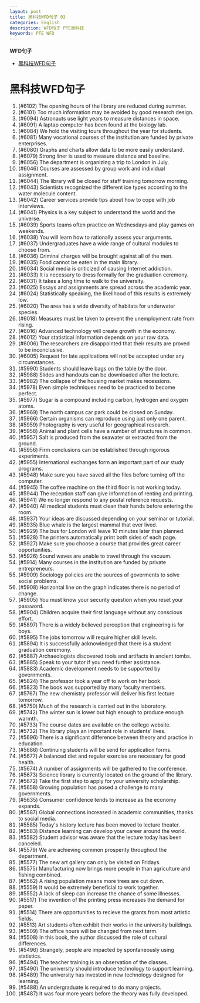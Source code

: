 ```yaml
---
layout: post
title: 黑科技WFD句子 03
categories: English
description: WFD句子 PTE黑科技
keywords: PTE WFD
---
```


<!-- START doctoc generated TOC please keep comment here to allow auto update -->
<!-- DON'T EDIT THIS SECTION, INSTEAD RE-RUN doctoc TO UPDATE -->
**WFD句子**

- [黑科技WFD句子](#%E9%BB%91%E7%A7%91%E6%8A%80wfd%E5%8F%A5%E5%AD%90)

<!-- END doctoc generated TOC please keep comment here to allow auto update -->


# 黑科技WFD句子
1. (#6102) The opening hours of the library are reduced during summer.
2. (#6101) Too much information may be avoided by good research design.
3. (#6094) Astronauts use light years to measure distances in space.
4. (#6091) A laptap computer has been found at the biology lab.
5. (#6084) We hold the visiting tours throughout the year for students.
6. (#6081) Many vocational courses of the institution are funded by private enterprises.
7. (#6080) Graphs and charts allow data to be more easily understand.
8. (#6079) Strong liner is used to measure distance and baseline.
9. (#6056) The department is organizing a trip to London in July.
10. (#6046) Courses are assessed by group work and individual assignment.
11. (#6044) The library will be closed for staff training tomorrow morning.
12. (#6043) Scientists recognized the different ice types according to the water molecule content.
13. (#6042) Career services provide tips about how to cope with job interviews.
14. (#6041) Physics is a key subject to understand the world and the universe.
15. (#6039) Sports teams often practice on Wednesdays and play games on weekends.
16. (#6038) You will learn how to rationally assess your arguments.
17. (#6037) Undergraduates have a wide range of cultural modules to choose from.
18. (#6036) Criminal charges will be brought against all of the men.
19. (#6035) Food cannot be eaten in the main library.
20. (#6034) Social media is criticized of causing Internet addiction.
21. (#6033) It is necessary to dress formally for the graduation ceremony.
22. (#6031) It takes a long time to walk to the university.
23. (#6025) Essays and assignments are spread across the academic year.
24. (#6024) Statistically speaking, the likelihood of this results is extremely low.
25. (#6020) The area has a wide diversity of habitats for underwater species.
26. (#6018) Measures must be taken to prevent the unemployment rate from rising.
27. (#6016) Advanced technology will create growth in the economy.
28. (#6012) Your statistical information depends on your raw data.
29. (#6006) The researchers are disappointed that their results are proved to be inconclusive.
30. (#6005) Request for late applications will not be accepted under any circumstances.
31. (#5990) Students should leave bags on the table by the door.
32. (#5988) Slides and handouts can be downloaded after the lecture.
33. (#5982) The collapse of the housing market makes recessions.
34. (#5978) Even simple techniques need to be practiced to become perfect.
35. (#5977) Sugar is a compound including carbon, hydrogen and oxygen atoms.
36. (#5969) The north campus car park could be closed on Sunday.
37. (#5966) Certain organisms can reproduce using just only one parent.
38. (#5959) Photography is very useful for geographical research.
39. (#5958) Animal and plant cells have a number of structures in common.
40. (#5957) Salt is produced from the seawater or extracted from the ground.
41. (#5956) Firm conclusions can be established through rigorous experiments.
42. (#5955) International exchanges form an important part of our study programs.
43. (#5948) Make sure you have saved all the files before turning off the computer.
44. (#5945) The coffee machine on the third floor is not working today.
45. (#5944) The reception staff can give information of renting and printing.
46. (#5941) We no longer respond to any postal reference requests.
47. (#5940) All medical students must clean their hands before entering the room.
48. (#5937) Your ideas are discussed depending on your seminar or tutorial.
49. (#5935) Blue whale is the largest mammal that ever lived.
50. (#5929) The bus for London will leave 10 minutes later than planned.
51. (#5928) The printers automatically print both sides of each page.
52. (#5927) Make sure you choose a course that provides great career opportunities.
53. (#5926) Sound waves are unable to travel through the vacuum.
54. (#5914) Many courses in the institution are funded by private entrepreneurs.
55. (#5909) Sociology policies are the sources of goverments to solve social problems.
56. (#5908) Horizontal line on the graph indicates there is no period of change.
57. (#5905) You must know your security question when you reset your password.
58. (#5904) Children acquire their first language without any conscious effort.
59. (#5897) There is a widely believed perception that engineering is for boys.
60. (#5895) The jobs tomorrow will require higher skill levels.
61. (#5894) It is successfully acknowledged that there is a student graduation ceremony.
62. (#5887) Archaeologists discovered tools and artifacts in ancient tombs.
63. (#5885) Speak to your tutor if you need further assistance.
64. (#5883) Academic development needs to be supported by governments.
65. (#5824) The professor took a year off to work on her book.
66. (#5823) The book was supported by many faculty members.
67. (#5767) The new chemistry professor will deliver his first lecture tomorrow.
68. (#5750) Much of the research is carried out in the laboratory.
69. (#5742) The winter sun is lower but high enough to produce enough warmth.
70. (#5733) The course dates are available on the college website.
71. (#5732) The library plays an important role in students' lives.
72. (#5696) There is a significant difference between theory and practice in education.
73. (#5686) Continuing students will be send for application forms.
74. (#5677) A balanced diet and regular exercise are necessary for good health.
75. (#5674) A number of assignments will be gathered to the conference.
76. (#5673) Science library is currently located on the ground of the library.
77. (#5672) Take the first step to apply for your university scholarship.
78. (#5658) Growing population has posed a challenge to many governments.
79. (#5635) Consumer confidence tends to increase as the economy expands.
80. (#5587) Global connections increased in academic communities, thanks to social media.
81. (#5585) Today's history lecture has been moved to lecture theater.
82. (#5583) Distance learning can develop your career around the world.
83. (#5582) Student advisor was aware that the lecture today has been canceled.
84. (#5579) We are achieving common prosperity throughout the department.
85. (#5577) The new art gallery can only be visited on Fridays.
86. (#5575) Manufacturing now brings more people in than agriculture and fishing combined.
87. (#5562) A rising population means more trees are cut down.
88. (#5559) It would be extremely beneficial to work together.
89. (#5552) A lack of sleep can increase the chance of some illnesses.
90. (#5517) The invention of the printing press increases the demand for paper.
91. (#5514) There are opportunities to recieve the grants from most artistic fields.
92. (#5513) Art students often exhibit their works in the university buildings.
93. (#5509) The office hours will be changed from next term.
94. (#5508) In this book, the author discussed the role of cultural differences.
95. (#5496) Strangely, people are impacted by spontaneously using statistics.
96. (#5494) The teacher training is an observation of the classes.
97. (#5490) The university should introduce technology to support learning.
98. (#5489) The university has invested in new technology designed for learning.
99. (#5488) An undergraduate is required to do many projects.
100. (#5487) It was four more years before the theory was fully developed.